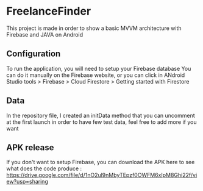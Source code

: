# FreelanceFinder
This project is made in order to show a basic MVVM architecture with Firebase and JAVA on Android

## Configuration

To run the application, you will need to setup your Firebase database
You can do it manually on the Firebase website, or you can click in ANdroid Studio tools > Firebase > Cloud Firestore > Getting started with Firestore

## Data

In the repository file, I created an initData method that you can uncomment at the first launch in order to have few test data, feel free to add more if you want

## APK release

If you don't want to setup Firebase, you can download the APK here to see what does the code produce : https://drive.google.com/file/d/1nO2ul9nMbyTEpzf0OWFM6xIpM8Ghi22f/view?usp=sharing

